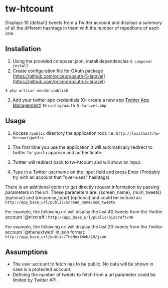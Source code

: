 # tw-htcount

Displays 10 (default) tweets from a Twitter account and displays a summary of all the different hashtags in them with the number of repetitions of each one.


## Installation

1. Using the provided composer.json, install dependencies `$ composer install`
2. Create configuration file for OAuth package [https://github.com/oriceon/oauth-5-laravel](https://github.com/oriceon/oauth-5-laravel)
```
$ php artisan vendor:publish
```
3. Add your twitter app credentials (Or create a new app [Twitter App Management](https://apps.twitter.com/)) to `config/oauth-5-laravel.php` 



## Usage

1. Access `/public` directory the application root. i.e.
```http://localhost/tw-htcount/public```

2. The first time you use the application it will automatically redirect to twitter for you to approve and authenticate.

3. Twitter will redirect back to tw-htcount and will show an input.

3. Type in a Twitter username on the input field and press Enter (Probably try with an account that "over-uses" hashtags)
  
There is an additional option to get directly request information by passing parameters in the url. These parameters are: {screen_name}, {num_tweets} (optional) and {response_type} (optional) and could be inclued as:
```http://app_base_url/public/screen_name/num_tweets```

For example, the following url will display the last 40 tweets from the Twitter account '@nixcraft':
```http://app_base_url/public/nixcraft/40```

For example, the following uri will display the last 20 tweets from the Twitter account '@thenextweb' in json format:
```http://app_base_url/public/TheNextWeb/20/json```

## Assumptions
- The user account to fetch has to be public. No data will be shown in case is a protected account.
- Defining the number of tweets to fetch from a url parameter could be limited by Twitter API.